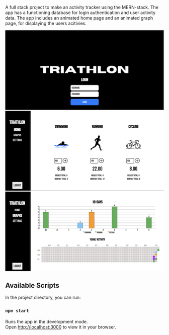 A full stack project to make an activity tracker using the MERN-stack. The app has a functioning database for login authentication and user activity data.
The app includes an animated home page and an animated graph page, for displaying the users acitivies.

![](data/screenshot1.png)
![](data/screenshot2.png)
![](data/screenshot3.png)

## Available Scripts

In the project directory, you can run:

### `npm start`

Runs the app in the development mode.\
Open [http://localhost:3000](http://localhost:3000) to view it in your browser.
